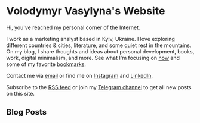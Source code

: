 # Volodymyr Vasylyna's Website

Hi, you've reached my personal corner of the Internet.

I work as a marketing analyst based in Kyiv, Ukraine. I love exploring different countries & cities, literature, and some quiet rest in the mountains. On my blog, I share thoughts and ideas about personal development, books, work, digital minimalism, and more. See what I'm focusing on [now](now.html) and some of my favorite [bookmarks](bookmarks.html).

Contact me via <a href="mailto:vasilinavova@gmail.com" rel="me">email</a> or find me on
<a href="https://www.instagram.com/vovavasylyna/" rel="me">Instagram</a> and
<a href="https://www.linkedin.com/in/volodymyrvasylyna/" rel="me">LinkedIn</a>. 

Subscribe to the [RSS feed](rss.html) or join my [Telegram channel](https://t.me/vovavasylynablog) to get all new posts on this site.

## Blog Posts
